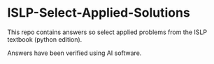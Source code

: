 # ISLP-Select-Applied-Solutions
This repo contains answers so select applied problems from the ISLP textbook (python edition). 

Answers have been verified using AI software. 

